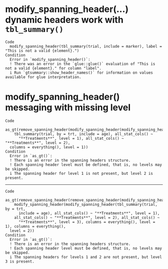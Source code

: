 # modify_spanning_header(...) dynamic headers work with `tbl_summary()`

    Code
      modify_spanning_header(tbl_summary(trial, include = marker), label = "This is not a valid {element}.")
    Condition
      Error in `modify_spanning_header()`:
      ! There was an error in the `glue::glue()` evaluation of "This is not a valid {element}." for column "label".
      i Run `gtsummary::show_header_names()` for information on values available for glue interpretation.

# modify_spanning_header() messaging with missing level

    Code
      as_gt(remove_spanning_header(modify_spanning_header(modify_spanning_header(
        tbl_summary(trial, by = trt, include = age), all_stat_cols() ~
          "**Treatments**", level = 1), all_stat_cols() ~ "**Treatments**", level = 2),
      columns = everything(), level = 1))
    Condition
      Error in `as_gt()`:
      ! There is an error in the spanning headers structure.
      ! Each spanning header level must be defined, that is, no levels may be skipped.
      i The spanning header for level 1 is not present, but level 2 is present.

---

    Code
      as_gt(remove_spanning_header(remove_spanning_header(modify_spanning_header(
        modify_spanning_header(modify_spanning_header(tbl_summary(trial, by = trt,
          include = age), all_stat_cols() ~ "**Treatments**", level = 1),
        all_stat_cols() ~ "**Treatments**", level = 2), all_stat_cols() ~
          "**Treatments**", level = 3), columns = everything(), level = 1), columns = everything(),
      level = 2))
    Condition
      Error in `as_gt()`:
      ! There is an error in the spanning headers structure.
      ! Each spanning header level must be defined, that is, no levels may be skipped.
      i The spanning headers for levels 1 and 2 are not present, but level 3 is present.

